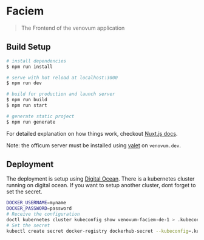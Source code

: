 # Faciem

> The Frontend of the venovum application

## Build Setup

``` bash
# install dependencies
$ npm run install

# serve with hot reload at localhost:3000
$ npm run dev

# build for production and launch server
$ npm run build
$ npm run start

# generate static project
$ npm run generate
```

For detailed explanation on how things work, checkout [Nuxt.js docs](https://nuxtjs.org).

Note: the officum server must be installed using [valet](https://laravel.com/docs/6.x/valet) on `venovum.dev`.

## Deployment

The deployment is setup using [Digital Ocean](https://digital-ocean.com). 
There is a kubernetes cluster running on digital ocean.
If you want to setup another cluster, dont forget to set the secret.

```bash
DOCKER_USERNAME=myname
DOCKER_PASSWORD=password
# Receive the configuration
doctl kubernetes cluster kubeconfig show venovum-faciem-de-1 > .kubeconfig
# Set the secret
kubectl create secret docker-registry dockerhub-secret --kubeconfig=.kubeconfig --docker-server=https://index.docker.io/v2/ --docker-username=$DOCKER_USERNAME --docker-password=$DOCKER_PASSWORD
```
